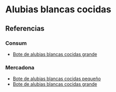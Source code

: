 # Alubias blancas cocidas

## Referencias

### Consum

* [Bote de alubias blancas cocidas grande](https://tienda.consum.es/consum/producto/luengo-alubia-blanca-cocida-frasco/p-7042369)

### Mercadona 

* [Bote de alubias blancas cocidas pequeño](https://tienda.mercadona.es/product/26028/alubia-cocida-blanca-hacendado-tarro)
* [Bote de alubias blancas cocidas grande](https://tienda.mercadona.es/product/26019/alubia-cocida-blanca-hacendado-tarro)